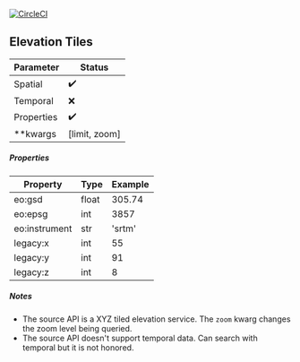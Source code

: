 [![CircleCI](https://circleci.com/gh/geospatial-jeff/cognition-datasources-elevationtiles.svg?style=svg)](https://circleci.com/gh/geospatial-jeff/cognition-datasources-elevationtiles)

## Elevation Tiles

| Parameter | Status |
| ----------| ------ |
| Spatial | :heavy_check_mark: |
| Temporal | :x: |
| Properties | :heavy_check_mark: |
| **kwargs | [limit, zoom] |

##### Properties
| Property | Type | Example |
|--------------------------|-------|-------------|
| eo:gsd | float | 305.74 |
| eo:epsg | int | 3857 |
| eo:instrument | str | 'srtm' |
| legacy:x| int | 55 |
| legacy:y | int | 91 |
| legacy:z | int | 8 |

##### Notes
- The source API is a XYZ tiled elevation service.  The `zoom` kwarg changes the zoom level being queried.
- The source API doesn't support temporal data.  Can search with temporal but it is not honored.